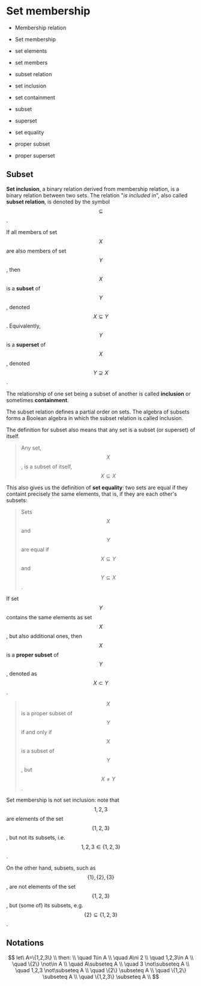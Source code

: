 # Set membership

- Membership relation
- Set membership
- set elements
- set members

- subset relation
- set inclusion
- set containment
- subset
- superset
- set equality
- proper subset
- proper superset



## Subset

**Set inclusion**, a binary relation derived from membership relation, is a binary relation between two sets. The relation "_is included in_", also called **subset relation**, is denoted by the symbol $$\subseteq$$.

If all members of set $$X$$ are also members of set $$Y$$, then $$X$$ is a **subset** of $$Y$$, denoted $$X\subseteq Y$$. Equivalently, $$Y$$ is a **superset** of $$X$$, denoted $$Y\supseteq X$$.

The relationship of one set being a subset of another is called **inclusion** or sometimes **containment**.

The subset relation defines a partial order on sets. The algebra of subsets forms a Boolean algebra in which the subset relation is called inclusion.

The definition for subset also means that any set is a subset (or superset) of itself.

> Any set, $$X$$, is a subset of itself, $$X\subseteq X$$

This also gives us the definition of **set equality**: two sets are equal if they containt precisely the same elements, that is, if they are each other's subsets:

> Sets $$X$$ and $$Y$$ are equal if $$X\subseteq Y$$ and $$Y\subseteq X$$.

If set $$Y$$ contains the same elements as set $$X$$, but also additional ones, then $$X$$ is a **proper subset** of $$Y$$, denoted as $$X\subset Y$$.

> $$X$$ is a proper subset of $$Y$$ if and only if $$X$$ is a subset of $$Y$$, but $$X\neq Y$$.


Set membership is not set inclusion: note that $$1,2,3$$ are elements of the set $$\{1,2,3\}$$, but not its subsets, i.e. $$1,2,3\in \{1,2,3\}$$.

On the other hand, subsets, such as $$\{1\},\{2\},\{3\}$$, are not elements of the set $$\{1,2,3\}$$, but (some of) its subsets, e.g. $$\{2\} \subseteq \{1,2,3\}$$.



## Notations

$$
let\ A=\{1,2,3\}  \\
then: \\
\quad 1\in A      \\
\quad A\ni 2      \\
\quad 1,2,3\in A  \\
\quad \{2\} \not\in A \\
\quad A\subseteq A \\
\quad 3 \not\subseteq A \\
\quad 1,2,3 \not\subseteq A \\
\quad \{2\}     \subseteq A \\
\quad \{1,2\}   \subseteq A \\
\quad \{1,2,3\} \subseteq A \\
$$
